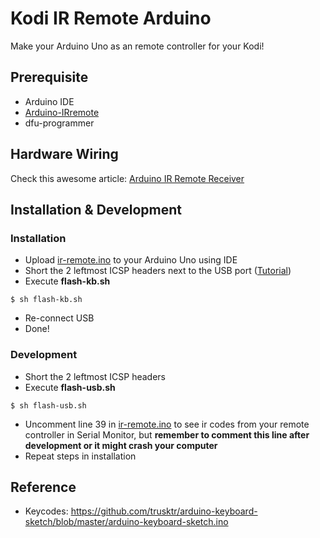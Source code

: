 Kodi IR Remote Arduino
=========

Make your Arduino Uno as an remote controller for your Kodi!

## Prerequisite

- Arduino IDE
- [Arduino-IRremote](https://github.com/z3t0/Arduino-IRremote)
- dfu-programmer

## Hardware Wiring

Check this awesome article: [Arduino IR Remote Receiver](https://www.circuitbasics.com/arduino-ir-remote-receiver-tutorial/)

## Installation & Development

### Installation

- Upload [ir-remote.ino](./ir-remote.ino) to your Arduino Uno using IDE
- Short the 2 leftmost ICSP headers next to the USB port ([Tutorial](http://wei48221.blogspot.com/2016/06/how-to-turn-arduino-uno-into-hid_26.html))
- Execute **flash-kb.sh**
```
$ sh flash-kb.sh
```
- Re-connect USB
- Done!

### Development

- Short the 2 leftmost ICSP headers
- Execute **flash-usb.sh**
```
$ sh flash-usb.sh
```
- Uncomment line 39 in [ir-remote.ino](./ir-remote.ino) to see ir codes from your remote controller in Serial Monitor, but **remember to comment this line after development or it might crash your computer**
- Repeat steps in installation

## Reference

- Keycodes: https://github.com/trusktr/arduino-keyboard-sketch/blob/master/arduino-keyboard-sketch.ino

